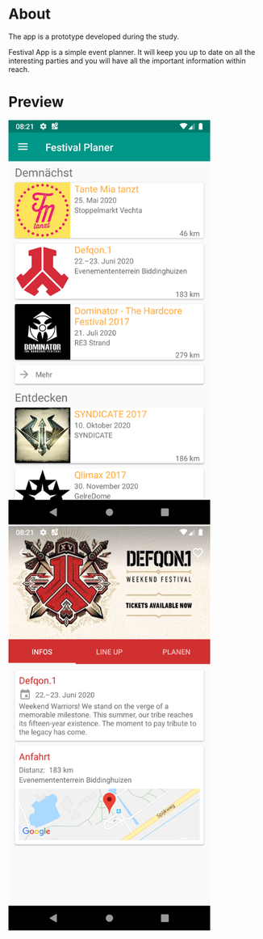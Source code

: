 # About

The app is a prototype developed during the study.

Festival App is a simple event planner. It will keep you up to date on all the interesting parties and you will have all the important information within reach. 

# Preview

<img src="readme-res/screenshot-home.png" width="400" height="800">

<img src="readme-res/screenshot-festival.png" width="400" height="800">
